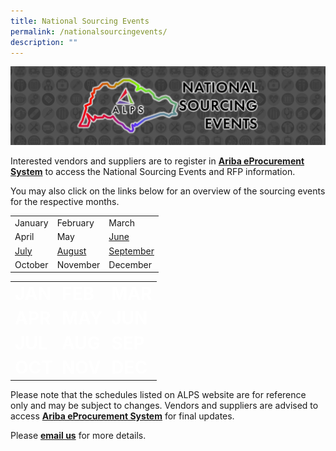 ```yaml
---
title: National Sourcing Events
permalink: /nationalsourcingevents/
description: ""
---
```

![](/images/NATIONAL%20SOURCING%20EVENTS/national%20sourcing%20events.jpeg)


Interested vendors and suppliers are to register in&nbsp;[**Ariba eProcurement System**](https://www.ariba.com/)&nbsp;to access the National Sourcing Events and RFP information.  

You may also click on the links below for an overview of the sourcing events for the respective months.

|  | | |
|-----------|---|--
| January     | February     | March     |
| April     | May     |[June](/files/SOURCING%20EVENTS/june%202023.pdf)     |
|  [July](/files/SOURCING%20EVENTS/july%202023%20sourcing%20events.pdf) | [August](/files/SOURCING%20EVENTS/august%202023%20sourcing%20events.pdf)    | [September](/files/SOURCING%20EVENTS/sep%202023%20sourcing%20events.pdf)     |
| October     | November     | December     |




<table style="border-width: 0; color: white">
	<tbody><tr style="border-width: 0;">
		<td>
			<a style="color: white; font-size: 2em; font-weight: bold; text-decoration: none;" target="_blank" role="button" class="btn btn-primary btn-lg btn-block" href="https://www.alpshealthcare.com.sg/">JAN</a>
		</td>
		<td>
			<a style="color: white; font-size: 2em; font-weight: bold; text-decoration: none;" target="_blank" role="button" class="btn btn-primary btn-lg btn-block" href="https://www.alpshealthcare.com.sg/">FEB</a>
		</td>
		<td>
			<a style="color: white; font-size: 2em; font-weight: bold; text-decoration: none;" target="_blank" role="button" class="btn btn-primary btn-lg btn-block" href="https://www.alpshealthcare.com.sg/">MAR</a>
		</td>
	</tr>
	<tr>
		<td>
			<a style="color: white; font-size: 2em; font-weight: bold; text-decoration: none;" target="_blank" role="button" class="btn btn-primary btn-lg btn-block" href="https://www.alpshealthcare.com.sg/">APR</a>
		</td>
		<td>
			<a style="color: white; font-size: 2em; font-weight: bold; text-decoration: none;" target="_blank" role="button" class="btn btn-primary btn-lg btn-block" href="https://www.alpshealthcare.com.sg/">MAY</a>
		</td>
		<td>
			<a style="color: white; font-size: 2em; font-weight: bold; text-decoration: none;" target="_blank" role="button" class="btn btn-primary btn-lg btn-block" href="https://www.alpshealthcare.com.sg/">JUN</a>
		</td>
	</tr>
	<tr>
		<td>
			<a style="color: white; font-size: 2em; font-weight: bold; text-decoration: none;" target="_blank" role="button" class="btn btn-primary btn-lg btn-block" href="https://www.alpshealthcare.com.sg/">JUL</a>
		</td>
		<td>
			<a style="color: white; font-size: 2em; font-weight: bold; text-decoration: none;" target="_blank" role="button" class="btn btn-primary btn-lg btn-block" href="https://www.alpshealthcare.com.sg/">AUG</a>
		</td>
		<td>
			<a style="color: white; font-size: 2em; font-weight: bold; text-decoration: none;" target="_blank" role="button" class="btn btn-primary btn-lg btn-block" href="https://www.alpshealthcare.com.sg/">SEP</a>
		</td>
	</tr>
	<tr>
		<td>
			<a style="color: white; font-size: 2em; font-weight: bold; text-decoration: none;" target="_blank" role="button" class="btn btn-primary btn-lg btn-block" href="https://www.alpshealthcare.com.sg/">OCT</a>
		</td>
		<td>
			<a style="color: white; font-size: 2em; font-weight: bold; text-decoration: none;" target="_blank" role="button" class="btn btn-primary btn-lg btn-block" href="https://www.alpshealthcare.com.sg/">NOV</a>
		</td>
		<td>
			<a style="color: white; font-size: 2em; font-weight: bold; text-decoration: none;" target="_blank" role="button" class="btn btn-primary btn-lg btn-block" href="https://www.alpshealthcare.com.sg/">DEC</a>
		</td>
	</tr>
	</tbody></table>





Please note that the schedules listed on ALPS website are for reference only and may be subject to changes. Vendors and suppliers are advised to access&nbsp;[**Ariba eProcurement System**](https://www.ariba.com/)&nbsp;for final updates.

Please&nbsp;[**email us**](mailto:alps_operations@alpshealthcare.com.sg)&nbsp;for more details.